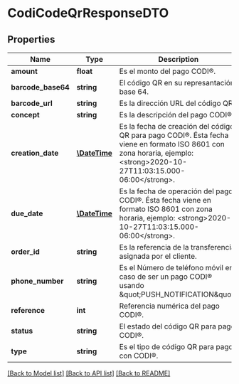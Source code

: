 # CodiCodeQrResponseDTO

## Properties
Name | Type | Description | Notes
------------ | ------------- | ------------- | -------------
**amount** | **float** | Es el monto del pago CODI®. | [optional] 
**barcode_base64** | **string** | El código QR en su represantación base 64. | [optional] 
**barcode_url** | **string** | Es la dirección URL del código QR. | [optional] 
**concept** | **string** | Es la descripción del pago CODI®. | [optional] 
**creation_date** | [**\DateTime**](\DateTime.md) | Es la fecha de creación del código QR para pago CODI®. Ésta fecha viene en formato ISO 8601 con zona horaria, ejemplo: &lt;strong&gt;2020-10-27T11:03:15.000-06:00&lt;/strong&gt;. | [optional] 
**due_date** | [**\DateTime**](\DateTime.md) | Es la fecha de operación del pago CODI®. Ésta fecha viene en formato ISO 8601 con zona horaria, ejemplo: &lt;strong&gt;2020-10-27T11:03:15.000-06:00&lt;/strong&gt;. | [optional] 
**order_id** | **string** | Es la referencia de la transferencia asignada por el cliente. | [optional] 
**phone_number** | **string** | Es el Número de teléfono móvil en caso de ser un pago CODI® usando \&quot;PUSH_NOTIFICATION\&quot;. | [optional] 
**reference** | **int** | Referencia numérica del pago CODI®. | [optional] 
**status** | **string** | El estado del código QR para pago CODI®. | [optional] 
**type** | **string** | Es el tipo de código QR para pago con CODI®. | [optional] 

[[Back to Model list]](../../README.md#documentation-for-models) [[Back to API list]](../../README.md#documentation-for-api-endpoints) [[Back to README]](../../README.md)

